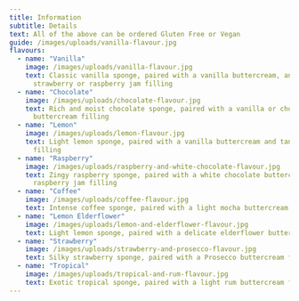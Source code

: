 ```yaml
---
title: Information
subtitle: Details
text: All of the above can be ordered Gluten Free or Vegan
guide: /images/uploads/vanilla-flavour.jpg
flavours:
  - name: "Vanilla"
    image: /images/uploads/vanilla-flavour.jpg
    text: Classic vanilla sponge, paired with a vanilla buttercream, and either
      strawberry or raspberry jam filling
  - name: "Chocolate"
    image: /images/uploads/chocolate-flavour.jpg
    text: Rich and moist chocolate sponge, paired with a vanilla or chocolate
      buttercream filling
  - name: "Lemon"
    image: /images/uploads/lemon-flavour.jpg
    text: Light lemon sponge, paired with a vanilla buttercream and tangy lemon curd
      filling
  - name: "Raspberry"
    image: /images/uploads/raspberry-and-white-chocolate-flavour.jpg
    text: Zingy raspberry sponge, paired with a white chocolate buttercream and
      raspberry jam filling
  - name: "Coffee"
    image: /images/uploads/coffee-flavour.jpg
    text: Intense coffee sponge, paired with a light mocha buttercream filling
  - name: "Lemon Elderflower"
    image: /images/uploads/lemon-and-elderflower-flavour.jpg
    text: Light lemon sponge, paired with a delicate elderflower buttercream filling
  - name: "Strawberry"
    image: /images/uploads/strawberry-and-prosecco-flavour.jpg
    text: Silky strawberry sponge, paired with a Prosecco buttercream filling
  - name: "Tropical"
    image: /images/uploads/tropical-and-rum-flavour.jpg
    text: Exotic tropical sponge, paired with a light rum buttercream filling
---
```

